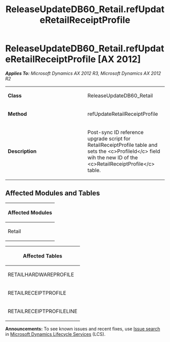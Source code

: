﻿---
title: ReleaseUpdateDB60_Retail.refUpdateRetailReceiptProfile
TOCTitle: ReleaseUpdateDB60_Retail.refUpdateRetailReceiptProfile
ms:assetid: e79a149b-fb45-e158-311f-ab1a916936d6
ms:mtpsurl: https://msdn.microsoft.com/en-us/library/JJ719829(v=AX.60)
ms:contentKeyID: 49711902
ms.date: 05/18/2015
mtps_version: v=AX.60
---

# ReleaseUpdateDB60\_Retail.refUpdateRetailReceiptProfile [AX 2012]


_**Applies To:** Microsoft Dynamics AX 2012 R3, Microsoft Dynamics AX 2012 R2_

<table>
<colgroup>
<col style="width: 50%" />
<col style="width: 50%" />
</colgroup>
<tbody>
<tr class="odd">
<td><p><strong>Class</strong></p></td>
<td><p>ReleaseUpdateDB60_Retail</p></td>
</tr>
<tr class="even">
<td><p><strong>Method</strong></p></td>
<td><p>refUpdateRetailReceiptProfile</p></td>
</tr>
<tr class="odd">
<td><p><strong>Description</strong></p></td>
<td><p>Post-sync ID reference upgrade script for RetailReceiptProfile table and sets the &lt;c&gt;ProfileId&lt;/c&gt; field wih the new ID of the &lt;c&gt;RetailReceiptProfile&lt;/c&gt; table.</p></td>
</tr>
</tbody>
</table>


## Affected Modules and Tables

<table>
<colgroup>
<col style="width: 100%" />
</colgroup>
<thead>
<tr class="header">
<th><p>Affected Modules</p></th>
</tr>
</thead>
<tbody>
<tr class="odd">
<td><p>Retail</p></td>
</tr>
</tbody>
</table>


<table>
<colgroup>
<col style="width: 100%" />
</colgroup>
<thead>
<tr class="header">
<th><p>Affected Tables</p></th>
</tr>
</thead>
<tbody>
<tr class="odd">
<td><p>RETAILHARDWAREPROFILE</p></td>
</tr>
<tr class="even">
<td><p>RETAILRECEIPTPROFILE</p></td>
</tr>
<tr class="odd">
<td><p>RETAILRECEIPTPROFILELINE</p></td>
</tr>
</tbody>
</table>

  
**Announcements:** To see known issues and recent fixes, use [Issue search](http://go.microsoft.com/fwlink/?linkid=389258) in [Microsoft Dynamics Lifecycle Services](http://go.microsoft.com/fwlink/?linkid=306505) (LCS).

